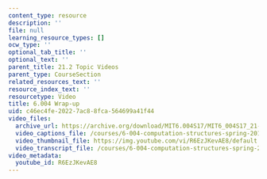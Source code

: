 ```yaml
---
content_type: resource
description: ''
file: null
learning_resource_types: []
ocw_type: ''
optional_tab_title: ''
optional_text: ''
parent_title: 21.2 Topic Videos
parent_type: CourseSection
related_resources_text: ''
resource_index_text: ''
resourcetype: Video
title: 6.004 Wrap-up
uid: c46ec4fe-2022-7ac8-8fca-564699a41f44
video_files:
  archive_url: https://archive.org/download/MIT6.004S17/MIT6_004S17_21-02-06_300k.mp4
  video_captions_file: /courses/6-004-computation-structures-spring-2017/fc88e01ff44a526db116cd1e92b357e0_R6EzJKevAE8.vtt
  video_thumbnail_file: https://img.youtube.com/vi/R6EzJKevAE8/default.jpg
  video_transcript_file: /courses/6-004-computation-structures-spring-2017/63e45575db8f2e48aa430c348d4812be_R6EzJKevAE8.pdf
video_metadata:
  youtube_id: R6EzJKevAE8
---
```

